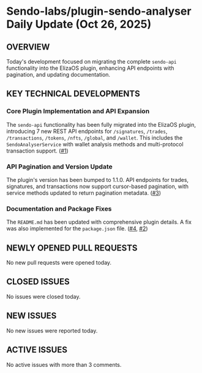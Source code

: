 # Sendo-labs/plugin-sendo-analyser Daily Update (Oct 26, 2025)
## OVERVIEW 
Today's development focused on migrating the complete `sendo-api` functionality into the ElizaOS plugin, enhancing API endpoints with pagination, and updating documentation.

## KEY TECHNICAL DEVELOPMENTS

### Core Plugin Implementation and API Expansion
The `sendo-api` functionality has been fully migrated into the ElizaOS plugin, introducing 7 new REST API endpoints for `/signatures`, `/trades`, `/transactions`, `/tokens`, `/nfts`, `/global`, and `/wallet`. This includes the `SendoAnalyserService` with wallet analysis methods and multi-protocol transaction support. ([#1](https://github.com/Sendo-labs/plugin-sendo-analyser/pull/1))

### API Pagination and Version Update
The plugin's version has been bumped to 1.1.0. API endpoints for trades, signatures, and transactions now support cursor-based pagination, with service methods updated to return pagination metadata. ([#3](https://github.com/Sendo-labs/plugin-sendo-analyser/pull/3))

### Documentation and Package Fixes
The `README.md` has been updated with comprehensive plugin details. A fix was also implemented for the `package.json` file. ([#4](https://github.com/Sendo-labs/plugin-sendo-analyser/pull/4), [#2](https://github.com/Sendo-labs/plugin-sendo-analyser/pull/2))

## NEWLY OPENED PULL REQUESTS
No new pull requests were opened today.

## CLOSED ISSUES
No issues were closed today.

## NEW ISSUES
No new issues were reported today.

## ACTIVE ISSUES
No active issues with more than 3 comments.